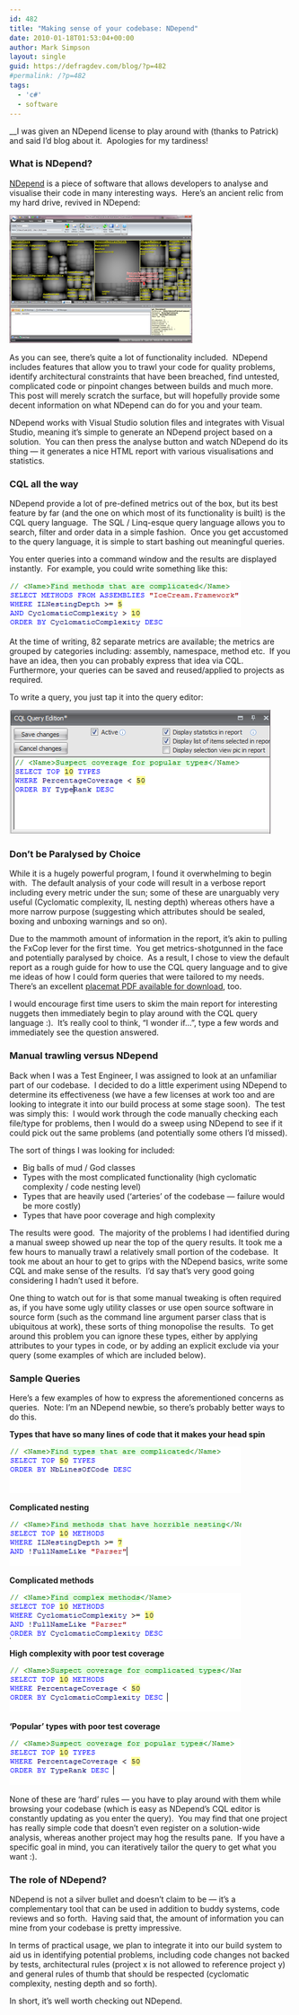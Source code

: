 ```yaml
---
id: 482
title: "Making sense of your codebase: NDepend"
date: 2010-01-18T01:53:04+00:00
author: Mark Simpson
layout: single
guid: https://defragdev.com/blog/?p=482
#permalink: /?p=482
tags:
  - 'c#'
  - software
---
```

__I was given an NDepend license to play around with (thanks to Patrick) and said I&#8217;d blog about it.  Apologies for my tardiness!

### What is NDepend?

[NDepend](http://www.ndepend.com/Features.aspx) is a piece of software that allows developers to analyse and visualise their code in many interesting ways.  Here&#8217;s an ancient relic from my hard drive, revived in NDepend:

[<img class="alignnone" src="images/whole_app_thumb.png" alt="" width="326" height="228" />](images/whole_app.png)

As you can see, there&#8217;s quite a lot of functionality included.  NDepend includes features that allow you to trawl your code for quality problems, identify architectural constraints that have been breached, find untested, complicated code or pinpoint changes between builds and much more.  This post will merely scratch the surface, but will hopefully provide some decent information on what NDepend can do for you and your team.

NDepend works with Visual Studio solution files and integrates with Visual Studio, meaning it&#8217;s simple to generate an NDepend project based on a solution.  You can then press the analyse button and watch NDepend do its thing &#8212; it generates a nice HTML report with various visualisations and statistics.

### CQL all the way

NDepend provide a lot of pre-defined metrics out of the box, but its best feature by far (and the one on which most of its functionality is built) is the CQL query language.  The SQL / Linq-esque query language allows you to search, filter and order data in a simple fashion.  Once you get accustomed to the query language, it is simple to start bashing out meaningful queries.

You enter queries into a command window and the results are displayed instantly.  For example, you could write something like this:

<img class="alignnone" title="CQL query" src="images/sample_cql_query.png" alt="" width="413" height="82" /> 

At the time of writing, 82 separate metrics are available; the metrics are grouped by categories including: assembly, namespace, method etc.  If you have an idea, then you can probably express that idea via CQL.   Furthermore, your queries can be saved and reused/applied to projects as required.

To write a query, you just tap it into the query editor:

<img class="alignnone" title="editor" src="images/query_editor.png" alt="" width="465" height="221" /> 

### Don&#8217;t be Paralysed by Choice

While it is a hugely powerful program, I found it overwhelming to begin with.  The default analysis of your code will result in a verbose report including every metric under the sun; some of these are unarguably very useful (Cyclomatic complexity, IL nesting depth) whereas others have a more narrow purpose (suggesting which attributes should be sealed, boxing and unboxing warnings and so on).

Due to the mammoth amount of information in the report, it&#8217;s akin to pulling the FxCop lever for the first time.  You get metrics-shotgunned in the face and potentially paralysed by choice.  As a result, I chose to view the default report as a rough guide for how to use the CQL query language and to give me ideas of how I could form queries that were tailored to my needs.  There&#8217;s an excellent [placemat PDF available for download](http://www.hanselman.com/blog/content/binary/NDepend%20metrics%20placemats%201.1.pdf), too.

I would encourage first time users to skim the main report for interesting nuggets then immediately begin to play around with the CQL query language :).  It&#8217;s really cool to think, &#8220;I wonder if&#8230;&#8221;, type a few words and immediately see the question answered.

### Manual trawling versus NDepend

Back when I was a Test Engineer, I was assigned to look at an unfamiliar part of our codebase.  I decided to do a little experiment using NDepend to determine its effectiveness (we have a few licenses at work too and are looking to integrate it into our build process at some stage soon).  The test was simply this:  I would work through the code manually checking each file/type for problems, then I would do a sweep using NDepend to see if it could pick out the same problems (and potentially some others I&#8217;d missed).

The sort of things I was looking for included:

  * Big balls of mud / God classes
  * Types with the most complicated functionality (high cyclomatic complexity / code nesting level)
  * Types that are heavily used (&#8216;arteries&#8217; of the codebase &#8212; failure would be more costly)
  * Types that have poor coverage and high complexity

The results were good.  The majority of the problems I had identified during a manual sweep showed up near the top of the query results. It took me a few hours to manually trawl a relatively small portion of the codebase.  It took me about an hour to get to grips with the NDepend basics, write some CQL and make sense of the results.  I&#8217;d say that&#8217;s very good going considering I hadn&#8217;t used it before.

One thing to watch out for is that some manual tweaking is often required as, if you have some ugly utility classes or use open source software in source form (such as the command line argument parser class that is ubiquitous at work), these sorts of thing monopolise the results.  To get around this problem you can ignore these types, either by applying attributes to your types in code, or by adding an explicit exclude via your query (some examples of which are included below).

### Sample Queries

Here&#8217;s a few examples of how to express the aforementioned concerns as queries.  Note: I&#8217;m an NDepend newbie, so there&#8217;s probably better ways to do this.

**Types that have so many lines of code that it makes your head spin**

<img title="God" src="images/god_classes.png" alt="" width="413" height="82" /> 

**Complicated nesting**

<img class="alignnone" title="nesting" src="images/il_nesting.png" alt="" width="413" height="82" /> 

**Complicated methods**

<img class="alignnone" title="nesting" src="images/complex_methods.png" alt="" width="413" height="82" /> 

**High complexity with poor test coverage**

<img class="alignnone" title="nesting" src="images/poor_coverage.png" alt="" width="413" height="82" /> 

**&#8216;Popular&#8217; types with poor test coverage**

<img class="alignnone" title="nesting" src="images/popular_types.png" alt="" width="413" height="82" /> 

None of these are &#8216;hard&#8217; rules &#8212; you have to play around with them while browsing your codebase (which is easy as NDepend&#8217;s CQL editor is constantly updating as you enter the query).  You may find that one project has really simple code that doesn&#8217;t even register on a solution-wide analysis, whereas another project may hog the results pane.  If you have a specific goal in mind, you can iteratively tailor the query to get what you want :).

### The role of NDepend?

NDepend is not a silver bullet and doesn&#8217;t claim to be &#8212; it&#8217;s a complementary tool that can be used in addition to buddy systems, code reviews and so forth.  Having said that, the amount of information you can mine from your codebase is pretty impressive.

In terms of practical usage, we plan to integrate it into our build system to aid us in identifying potential problems, including code changes not backed by tests, architectural rules (project x is not allowed to reference project y) and general rules of thumb that should be respected (cyclomatic complexity, nesting depth and so forth).

In short, it&#8217;s well worth checking out NDepend.